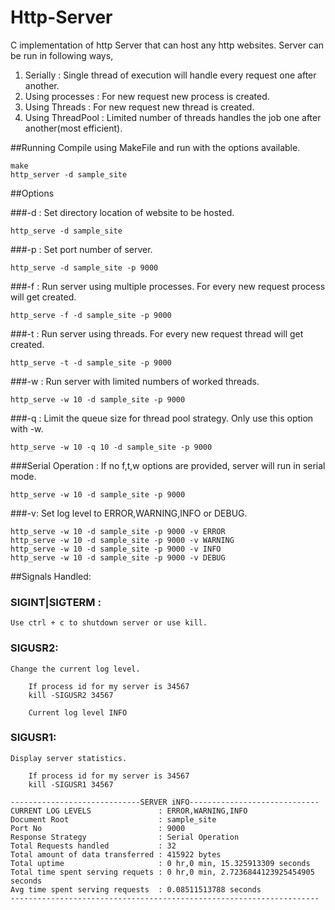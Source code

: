 Http-Server
===========
C implementation of http Server that can host any http websites.
Server can be run in following ways,

1. Serially         : Single thread of execution will handle every request one after another.
2. Using processes  : For new request new process is created.
3. Using Threads    : For new request new thread is created.
4. Using ThreadPool : Limited number of threads handles the job one after another(most efficient). 

##Running
Compile using MakeFile and run with the options available.

```
make
http_server -d sample_site
```
##Options

###-d : 
Set directory location of website to be hosted.

```
http_serve -d sample_site
```

###-p : 
Set port number of server.

```
http_serve -d sample_site -p 9000
```

###-f : 
Run server using multiple processes.
For every new request process will get created.

```
http_serve -f -d sample_site -p 9000
```

###-t : 
Run server using threads.
For every new request thread will get created.

```
http_serve -t -d sample_site -p 9000
```

###-w :
Run server with limited numbers of worked threads.
```
http_serve -w 10 -d sample_site -p 9000
```

###-q :
Limit the queue size for thread pool strategy.
Only use this option with -w.
```
http_serve -w 10 -q 10 -d sample_site -p 9000
```

###Serial Operation :
If no f,t,w options are provided, server will run in serial mode.
```
http_serve -w 10 -d sample_site -p 9000
```

###-v:
Set log level to ERROR,WARNING,INFO or DEBUG.
```
http_serve -w 10 -d sample_site -p 9000 -v ERROR
http_serve -w 10 -d sample_site -p 9000 -v WARNING
http_serve -w 10 -d sample_site -p 9000 -v INFO
http_serve -w 10 -d sample_site -p 9000 -v DEBUG
```

##Signals Handled:

### SIGINT|SIGTERM : 
    Use ctrl + c to shutdown server or use kill.
    
### SIGUSR2:
    Change the current log level.
```
    If process id for my server is 34567
    kill -SIGUSR2 34567
```
```
    Current log level INFO
```

### SIGUSR1:
    Display server statistics.
```
    If process id for my server is 34567
    kill -SIGUSR1 34567
```
```
-----------------------------SERVER iNFO-----------------------------
CURRENT LOG LEVELS               : ERROR,WARNING,INFO
Document Root                    : sample_site
Port No                          : 9000
Response Strategy                : Serial Operation
Total Requests handled           : 32
Total amount of data transferred : 415922 bytes
Total uptime                     : 0 hr,0 min, 15.325913309 seconds
Total time spent serving requets : 0 hr,0 min, 2.7236844123925454905 seconds
Avg time spent serving requests  : 0.08511513788 seconds
---------------------------------------------------------------------
```



    
